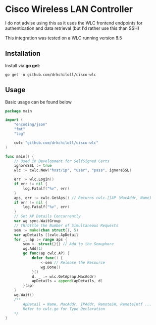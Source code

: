 # Cisco Wireless LAN Controller 
I do not advise using this as it uses the WLC frontend endpoints for authentication and data retrieval (but I'd rather use this than SSH)

This integration was tested on a WLC running version 8.5

## Installation

Install via **go get**:

```shell
go get -u github.com/drkchiloll/cisco-wlc
```

## Usage
Basic usage can be found below

```go
package main

import (
    "encoding/json"
    "fmt"
    "log"

    cwlc "github.com/drkchiloll/cisco-wlc"
)

func main() {
    // Used in Development for SelfSigned Certs
    ignoreSSL := true
    wlc := cwlc.New("host/ip", "user", "pass", ignoreSSL)

    err := wlc.Login()
    if err != nil {
        log.Fatalf("%v", err)
    }
    aps, err := cwlc.GetAps() // Returns cwlc.[]AP (MacAddr, Name)
    if err != nil {
        log.Fatalf("%v", err)
    }
    // Get AP Details Concurrently
    var wg sync.WaitGroup
    // Throttle the Number of Simultaneous Requests
    sem := make(chan struct{}, 5)
    var apDetails []cwlc.ApDetail
    for _, ap := range aps {
        sem <- struct{}{} // Add to the Semaphore
        wg.Add(1)
        go func(ap cwlc.AP) {
            defer func() {
                <-sem // Release the Resource
                wg.Done()
            }()
            d, _ := wlc.GetAp(ap.MacAddr)
            apDetails = append(apDetails, d)
        }(ap)
    }
    wg.Wait()
    /**
        ApDetail = Name, MacAddr, IPAddr, RemoteSW, RemoteIntf ...
        Refer to cwlc.go for Type Declaration 
    */
}
```
